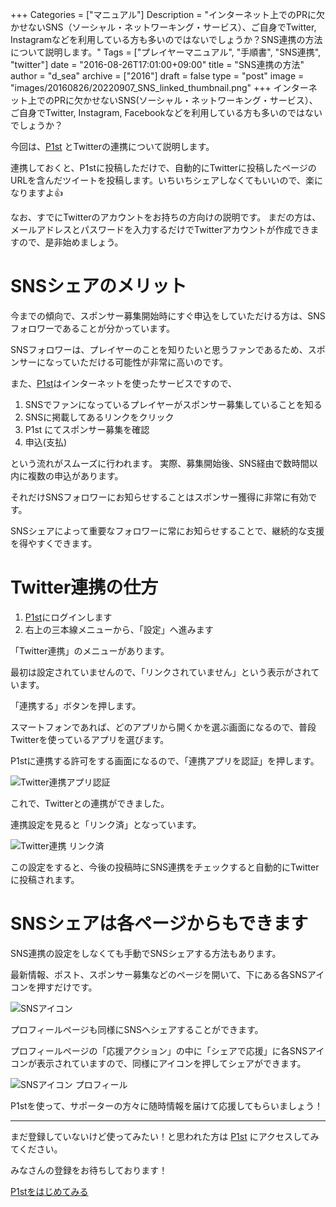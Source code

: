 +++
Categories = ["マニュアル"]
Description = "インターネット上でのPRに欠かせないSNS（ソーシャル・ネットワーキング・サービス）、ご自身でTwitter, Instagramなどを利用している方も多いのではないでしょうか？SNS連携の方法について説明します。"
Tags = ["プレイヤーマニュアル", "手順書", "SNS連携", "twitter"]
date = "2016-08-26T17:01:00+09:00"
title = "SNS連携の方法"
author = "d_sea"
archive = ["2016"]
draft = false
type = "post"
image = "images/20160826/20220907_SNS_linked_thumbnail.png"
+++
インターネット上でのPRに欠かせないSNS(ソーシャル・ネットワーキング・サービス）、ご自身でTwitter, Instagram, Facebookなどを利用している方も多いのではないでしょうか？

今回は、[P1st][p1st_site] とTwitterの連携について説明します。

連携しておくと、P1stに投稿しただけで、自動的にTwitterに投稿したページのURLを含んだツイートを投稿します。いちいちシェアしなくてもいいので、楽になりますよ👍

なお、すでにTwitterのアカウントをお持ちの方向けの説明です。
まだの方は、メールアドレスとパスワードを入力するだけでTwitterアカウントが作成できますので、是非始めましょう。

# SNSシェアのメリット

今までの傾向で、スポンサー募集開始時にすぐ申込をしていただける方は、SNSフォロワーであることが分かっています。

SNSフォロワーは、プレイヤーのことを知りたいと思うファンであるため、スポンサーになっていただける可能性が非常に高いのです。

また、[P1st][p1st_site]はインターネットを使ったサービスですので、

1. SNSでファンになっているプレイヤーがスポンサー募集していることを知る
1. SNSに掲載してあるリンクをクリック
1. P1st にてスポンサー募集を確認
1. 申込(支払)

という流れがスムーズに行われます。
実際、募集開始後、SNS経由で数時間以内に複数の申込があります。

それだけSNSフォロワーにお知らせすることはスポンサー獲得に非常に有効です。

SNSシェアによって重要なフォロワーに常にお知らせすることで、継続的な支援を得やすくできます。

# Twitter連携の仕方

1. [P1st][p1st_site]にログインします
1. 右上の三本線メニューから、「設定」へ進みます

「Twitter連携」のメニューがあります。

最初は設定されていませんので、「リンクされていません」という表示がされています。

「連携する」ボタンを押します。

スマートフォンであれば、どのアプリから開くかを選ぶ画面になるので、普段Twitterを使っているアプリを選びます。

P1stに連携する許可をする画面になるので、「連携アプリを認証」を押します。

![Twitter連携アプリ認証](images/20160826/20220907_screenshot_twitter_auth.png)

これで、Twitterとの連携ができました。

連携設定を見ると「リンク済」となっています。

![Twitter連携 リンク済](images/20160826/20200907_screenshot_twitter_setting_linked.png)

この設定をすると、今後の投稿時にSNS連携をチェックすると自動的にTwitterに投稿されます。

# SNSシェアは各ページからもできます

SNS連携の設定をしなくても手動でSNSシェアする方法もあります。

最新情報、ポスト、スポンサー募集などのページを開いて、下にある各SNSアイコンを押すだけです。

![SNSアイコン](images/20160826/20220907_screenshot_sns_icons_share.png)

プロフィールページも同様にSNSへシェアすることができます。

プロフィールページの「応援アクション」の中に「シェアで応援」に各SNSアイコンが表示されていますので、同様にアイコンを押してシェアができます。

![SNSアイコン プロフィール](images/20160826/20220907_screenshot_sns_icons_share_profile.png)

P1stを使って、サポーターの方々に随時情報を届けて応援してもらいましょう！

<hr>

まだ登録していないけど使ってみたい！と思われた方は [P1st][p1st_site] にアクセスしてみてください。

みなさんの登録をお待ちしております！

<a href="https://p1st.app/">
  <div class="primary-button">
    P1stをはじめてみる
  </div>
</a>

[p1st_site]: https://p1st.app
